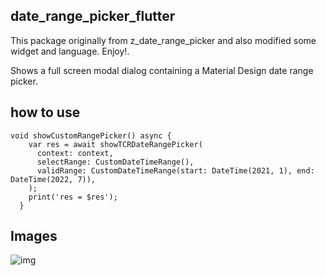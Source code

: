 ## date_range_picker_flutter
This package originally from z_date_range_picker and also modified some widget and language.
Enjoy!.

Shows a full screen modal dialog containing a Material Design date range picker.

## how to use

```
void showCustomRangePicker() async {
    var res = await showTCRDateRangePicker(
      context: context,
      selectRange: CustomDateTimeRange(),
      validRange: CustomDateTimeRange(start: DateTime(2021, 1), end: DateTime(2022, 7)),
    );
    print('res = $res');
  }
```
## Images

![img](https://gitee.com/qqzhao/flutter_pubs/raw/master/z_date_range_picker/res/date_range_picker.png)


